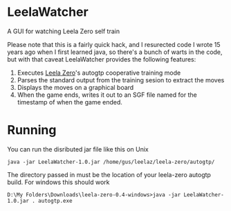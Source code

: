 # LeelaWatcher
A GUI for watching Leela Zero self train

Please note that this is a fairly quick hack, and I resurected code I wrote 15 years ago when I first learned java, so there's a bunch of warts in the code, but with that caveat LeelaWatcher provides the following features:

1. Executes [Leela Zero](https://github.com/gcp/leela-zero)'s autogtp cooperative training mode
1. Parses the standard output from the training sesion to extract the moves
1. Displays the moves on a graphical board
1. When the game ends, writes it out to an SGF file named for the timestamp of when the game ended.

# Running
You can run the disributed jar file like this on Unix

    java -jar LeelaWatcher-1.0.jar /home/gus/leelaz/leela-zero/autogtp/
    
The directory passed in must be the location of your leela-zero autogtp build. For windows this should work

    D:\My Folders\Downloads\leela-zero-0.4-windows>java -jar LeelaWatcher-1.0.jar . autogtp.exe
